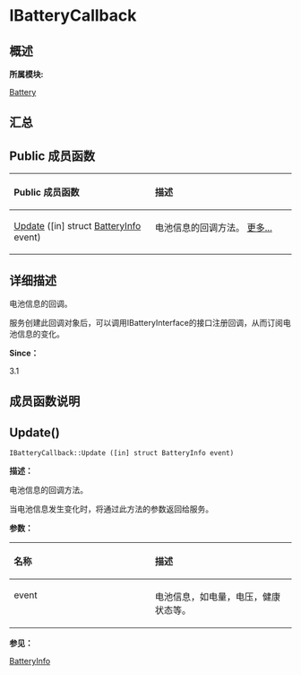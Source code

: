 # IBatteryCallback<a name="ZH-CN_TOPIC_0000001290561176"></a>

## **概述**<a name="section124697118083932"></a>

**所属模块:**

[Battery](battery.md)

## **汇总**<a name="section1482628090083932"></a>

## Public 成员函数<a name="pub-methods"></a>

<a name="table1529482294083932"></a>
<table><thead align="left"><tr id="row2059894638083932"><th class="cellrowborder" valign="top" width="50%" id="mcps1.1.3.1.1"><p id="p1843442775083932"><a name="p1843442775083932"></a><a name="p1843442775083932"></a>Public 成员函数</p>
</th>
<th class="cellrowborder" valign="top" width="50%" id="mcps1.1.3.1.2"><p id="p234580731083932"><a name="p234580731083932"></a><a name="p234580731083932"></a>描述</p>
</th>
</tr>
</thead>
<tbody><tr id="row1300228949083932"><td class="cellrowborder" valign="top" width="50%" headers="mcps1.1.3.1.1 "><p id="p2005977873083932"><a name="p2005977873083932"></a><a name="p2005977873083932"></a><a href="interface_i_battery_callback.md#a8fa894451339e0227a508cf8e0be1c03">Update</a> ([in] struct <a href="_battery_info.md">BatteryInfo</a> event)</p>
</td>
<td class="cellrowborder" valign="top" width="50%" headers="mcps1.1.3.1.2 "><p id="p559856486083932"><a name="p559856486083932"></a><a name="p559856486083932"></a>电池信息的回调方法。 <a href="interface_i_battery_callback.md#a8fa894451339e0227a508cf8e0be1c03">更多...</a></p>
</td>
</tr>
</tbody>
</table>

## **详细描述**<a name="section358109784083932"></a>

电池信息的回调。

服务创建此回调对象后，可以调用IBatteryInterface的接口注册回调，从而订阅电池信息的变化。

**Since：**

3.1

## **成员函数说明**<a name="section925964582083932"></a>

## Update\(\)<a name="a8fa894451339e0227a508cf8e0be1c03"></a>

```
IBatteryCallback::Update ([in] struct BatteryInfo event)
```

**描述：**

电池信息的回调方法。

当电池信息发生变化时，将通过此方法的参数返回给服务。

**参数：**

<a name="table1813126431083932"></a>
<table><thead align="left"><tr id="row467926975083932"><th class="cellrowborder" valign="top" width="50%" id="mcps1.1.3.1.1"><p id="p83246914083932"><a name="p83246914083932"></a><a name="p83246914083932"></a>名称</p>
</th>
<th class="cellrowborder" valign="top" width="50%" id="mcps1.1.3.1.2"><p id="p1915282210083932"><a name="p1915282210083932"></a><a name="p1915282210083932"></a>描述</p>
</th>
</tr>
</thead>
<tbody><tr id="row320736768083932"><td class="cellrowborder" valign="top" width="50%" headers="mcps1.1.3.1.1 "><p id="entry639291058083932p0"><a name="entry639291058083932p0"></a><a name="entry639291058083932p0"></a>event</p>
</td>
<td class="cellrowborder" valign="top" width="50%" headers="mcps1.1.3.1.2 "><p id="entry519566028083932p0"><a name="entry519566028083932p0"></a><a name="entry519566028083932p0"></a>电池信息，如电量，电压，健康状态等。</p>
</td>
</tr>
</tbody>
</table>

**参见：**

[BatteryInfo](_battery_info.md)

